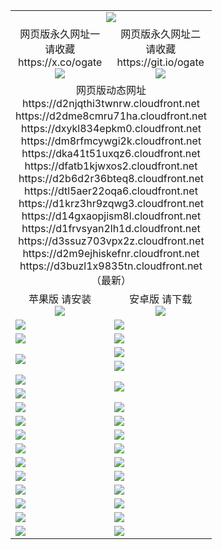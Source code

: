 ﻿<table>
  <tr></tr>
  <tr><td colspan=2 align=center><img src="https://d3buzl1x9835tn.cloudfront.net/Up/oGate.jpg" /></td></tr>
  <tr>
    <td align=center>网页版永久网址一<br/>请收藏<br/>https://x.co/ogate<br><img src="https://d3buzl1x9835tn.cloudfront.net/Up/0WMGD1.png" /></td>
    <td align=center>网页版永久网址二<br/>请收藏<br/>https://git.io/ogate<br><img src="https://d3buzl1x9835tn.cloudfront.net/Up/0WMGD2.png" /></td>
  </tr>
  <tr><td colspan=2 align=center>网页版动态网址
<br>https://d2njqthi3twnrw.cloudfront.net
<br>https://d2dme8cmru71ha.cloudfront.net
<br>https://dxykl834epkm0.cloudfront.net
<br>https://dm8rfmcywgi2k.cloudfront.net
<br>https://dka41t51uxqz6.cloudfront.net
<br>https://dfatb1kjwxos2.cloudfront.net
<br>https://d2b6d2r36bteq8.cloudfront.net
<br>https://dtl5aer22oqa6.cloudfront.net
<br>https://d1krz3hr9zqwg3.cloudfront.net
<br>https://d14gxaopjism8l.cloudfront.net
<br>https://d1frvsyan2lh1d.cloudfront.net
<br>https://d3ssuz703vpx2z.cloudfront.net
<br>https://d2m9ejhiskefnr.cloudfront.net
<br>https://d3buzl1x9835tn.cloudfront.net
    <br/>（最新）</td>
  </tr>
  <tr>
    <td align=center>苹果版 请安装<br/><a href="https://d3buzl1x9835tn.cloudfront.net/?from=github"><img src="https://d3buzl1x9835tn.cloudfront.net/Up/0WMPG.jpg" /></a></td>
    <td align=center>安卓版 请下载<br/><a href="https://d3buzl1x9835tn.cloudfront.net/ogUP.aspx?name=0oGate.apk&from=github"><img src="https://d3buzl1x9835tn.cloudfront.net/Up/0WMAZ.jpg" /></a></td>
  </tr>
  <tr>
    <td><a href="https://d3buzl1x9835tn.cloudfront.net/oNote.aspx?id=oGate&from=github" target="_blank"><img src="https://d3buzl1x9835tn.cloudfront.net/Up/0WCYY.jpg" /></a></td>
    <td><a href="https://d3buzl1x9835tn.cloudfront.net/oNote.aspx?id=oNote&from=github" target="_blank"><img src="https://d3buzl1x9835tn.cloudfront.net/Up/0WZTT.jpg" /></a></td>
  </tr>
  <tr>
    <td><a href="https://d3buzl1x9835tn.cloudfront.net/ogDY.aspx?from=github" target="_blank"><img src="https://d3buzl1x9835tn.cloudfront.net/Up/DY.jpg"/></a></td>
    <td><a href="https://d3buzl1x9835tn.cloudfront.net/ogST.aspx?from=github" target="_blank"><img src="https://d3buzl1x9835tn.cloudfront.net/Up/ST.jpg"/></a></td>
  </tr>
  <tr>
    <td rowspan=2><a href="https://d3buzl1x9835tn.cloudfront.net/ogUP.aspx?name=WJ.mp4&from=github" target="_blank"><img src="https://d3buzl1x9835tn.cloudfront.net/Up/WJ.jpg" /></a></td>
    <td><a href="https://d3buzl1x9835tn.cloudfront.net/ogUP.aspx?name=DKC.mp4&count=17&from=github" target="_blank"><img src="https://d3buzl1x9835tn.cloudfront.net/Up/DKC.jpg" /></a></td> 
  </tr>
  <tr>
    <td><a href="https://d3buzl1x9835tn.cloudfront.net/ogUP.aspx?name=LRWS.mp4&count=6B:14,5A:10,5B:35,4A:14,4B:19,3A:10,3B:26,2A:16,2B:21,1A:23,1B:29&from=github" target="_blank"><img src="https://d3buzl1x9835tn.cloudfront.net/Up/LRWS.jpg" /></a></td>
  </tr>
  <tr>
    <td><a href="https://d3buzl1x9835tn.cloudfront.net/ogUP.aspx?name=JQR.mp4&count=2&from=github" target="_blank"><img src="https://d3buzl1x9835tn.cloudfront.net/Up/JQR.jpg" /></a></td>   
    <td rowspan=2><a href="https://d3buzl1x9835tn.cloudfront.net/ogUP.aspx?name=JP.mp4&count=9&from=github" target="_blank"><img src="https://d3buzl1x9835tn.cloudfront.net/Up/JP.jpg" /></td>
  </tr>
  <tr>
    <td><a href="https://d3buzl1x9835tn.cloudfront.net/ogUP.aspx?name=ZSJ.mp4&count=16&from=github" target="_blank"><img src="https://d3buzl1x9835tn.cloudfront.net/Up/ZSJ.jpg" /></a></td>
  </tr>
  <tr>
    <td><a href="https://d3buzl1x9835tn.cloudfront.net/ogUP.aspx?name=SSZJ.mp4&count=7&current=2&from=github" target="_blank"><img src="https://d3buzl1x9835tn.cloudfront.net/Up/SSZJ.jpg" /></a></td>
    <td><a href="https://d3buzl1x9835tn.cloudfront.net/ogUP.aspx?name=WH.mp4&from=github" target="_blank"><img src="https://d3buzl1x9835tn.cloudfront.net/Up/WH.jpg" /></a></td>
  </tr>
  <tr>
    <td><a href="https://d3buzl1x9835tn.cloudfront.net/ogUP.aspx?name=DWHM.mp4&from=github" target="_blank"><img src="https://d3buzl1x9835tn.cloudfront.net/Up/DWHM.jpg" /></a></td>
    <td><a href="https://d3buzl1x9835tn.cloudfront.net/ogUP.aspx?name=XTFY.mp4&count=24&from=github" target="_blank"><img src="https://d3buzl1x9835tn.cloudfront.net/Up/XTFY.jpg" /></a></td>
  </tr>
  <tr>
    <td><a href="https://d3buzl1x9835tn.cloudfront.net/ogUP.aspx?name=4SQQ.mp4&count=06:9,05:20&current=06:9&from=github" target="_blank"><img src="https://d3buzl1x9835tn.cloudfront.net/Up/4SQQ0.jpg" /></a></td>
    <td><a href="https://d3buzl1x9835tn.cloudfront.net/ogUP.aspx?name=4SHQ.mp4&count=06:8,05:29&current=06:8&from=github" target="_blank"><img src="https://d3buzl1x9835tn.cloudfront.net/Up/4SHQ0.jpg" /></a></td>
  </tr>
  <tr>
    <td><a href="https://d3buzl1x9835tn.cloudfront.net/ogUP.aspx?name=4SZG.mp4&count=06:9,05:22,04:22&current=06:9&from=github" target="_blank"><img src="https://d3buzl1x9835tn.cloudfront.net/Up/4SZG0.jpg" /></a></td>
    <td><a href="https://d3buzl1x9835tn.cloudfront.net/ogUP.aspx?name=4SDJ.mp4&count=06:12,05:48,04:52&current=06:11&from=github" target="_blank"><img src="https://d3buzl1x9835tn.cloudfront.net/Up/4SDJ0.jpg" /></a></td>
  </tr>
  <tr>
    <td><a href="https://d3buzl1x9835tn.cloudfront.net/onUP.aspx?name=https://x.co/dtw99&from=github" target="_blank"><img src="https://d3buzl1x9835tn.cloudfront.net/Up/0DTW.jpg"/></a></td>
    <td><a href="https://d3buzl1x9835tn.cloudfront.net/onUP.aspx?name=https://d2tyo2h9ydw5hf.cloudfront.net/acenter/&from=github" target="_blank"><img src="https://d3buzl1x9835tn.cloudfront.net/Up/0TDW.jpg" /></a></td>
  </tr>
  <tr>
    <td><a href="https://d3buzl1x9835tn.cloudfront.net/onUP.aspx?name=https://d3qz7yth5i2rae.cloudfront.net/gb/nsc413.htm&from=github" target="_blank"><img src="https://d3buzl1x9835tn.cloudfront.net/Up/0DJY.jpg" /></a></td>
    <td><a href="https://d3buzl1x9835tn.cloudfront.net/onUP.aspx?name=https://dgyo0jey7vwa5.cloudfront.net/xtr/gb/prog204.html&from=github" target="_blank"><img src="https://d3buzl1x9835tn.cloudfront.net/Up/0XTR.jpg" /></a></td>
  </tr>
  <tr>
    <td><a href="https://d3buzl1x9835tn.cloudfront.net/onUP.aspx?name=https://d7203y8eitivv.cloudfront.net&from=github" target="_blank"><img src="https://d3buzl1x9835tn.cloudfront.net/Up/0MHW.jpg" /></a></td>
    <td><a href="https://d3buzl1x9835tn.cloudfront.net/onUP.aspx?name=https://d38z1xzg5vtneh.cloudfront.net&from=github" target="_blank"><img src="https://d3buzl1x9835tn.cloudfront.net/Up/0ZJW.jpg" /></a></td>
  </tr>
  <tr>
    <td><a href="https://d3buzl1x9835tn.cloudfront.net/ogUP.aspx?name=FG.zip&from=github" target="_blank"><img src="https://d3buzl1x9835tn.cloudfront.net/Up/FG.jpg" /></a></td>
    <td><a href="https://d3buzl1x9835tn.cloudfront.net/ogUP.aspx?name=FGA.apk&from=github" target="_blank"><img src="https://d3buzl1x9835tn.cloudfront.net/Up/FGA.jpg" /></a></td>
  </tr>
  <tr>
    <td><a href="https://d3buzl1x9835tn.cloudfront.net/ogUP.aspx?name=U.zip&from=github" target="_blank"><img src="https://d3buzl1x9835tn.cloudfront.net/Up/U.jpg" /></a></td>
    <td><a href="https://d3buzl1x9835tn.cloudfront.net/ogUP.aspx?name=UA.apk&from=github" target="_blank"><img src="https://d3buzl1x9835tn.cloudfront.net/Up/UA.jpg" /></a></td>
  </tr>
  <tr>
    <td><a href="https://d3buzl1x9835tn.cloudfront.net/ogUP.aspx?name=0iPPOTV.zip&from=github" target="_blank"><img src="https://d3buzl1x9835tn.cloudfront.net/Up/0iPPOTV.jpg" /></a></td>
    <td><a href="https://d3buzl1x9835tn.cloudfront.net/ogUP.aspx?name=0iNTD.apk&from=github" target="_blank"><img src="https://d3buzl1x9835tn.cloudfront.net/Up/0iNTD.jpg" /></a></td>
  </tr>
</table>
